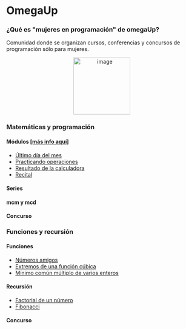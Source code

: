 # OmegaUp

### ¿Qué es "mujeres en programación" de omegaUp?
Comunidad donde se organizan cursos, conferencias y concursos de programación sólo para mujeres.
<p align="center">
<img width="150" alt="image" src="https://user-images.githubusercontent.com/89166148/169929338-786b151a-e014-4aeb-b4e2-e10042189b25.png">
</p>

### Matemáticas y programación 
#### Módulos [[más info aquí]](https://www.canva.com/design/DAFCgvTpNHA/EDgb-cHhHr4yIfY-iSuy-Q/view?utm_content=DAFCgvTpNHA&utm_campaign=designshare&utm_medium=link&utm_source=publishsharelink)
- [Último día del mes]()
- [Practicando operaciones]()
- [Resultado de la calculadora]()
- [Recital]()

#### Series
#### mcm y mcd
#### Concurso

### Funciones y recursión 
#### Funciones
- [Números amigos]()
- [Extremos de una función cúbica]()
- [Mínimo común múltiplo de varios enteros]()

#### Recursión
- [Factorial de un número](https://github.com/HannyCarballo/OmegaUp_MujeresEnProgramacion/tree/master/Funciones%20y%20recursi%C3%B3n/Recursi%C3%B3n/E1)
- [Fibonacci](https://github.com/HannyCarballo/OmegaUp_MujeresEnProgramacion/tree/master/Funciones%20y%20recursi%C3%B3n/Recursi%C3%B3n/E2)


#### Concurso
